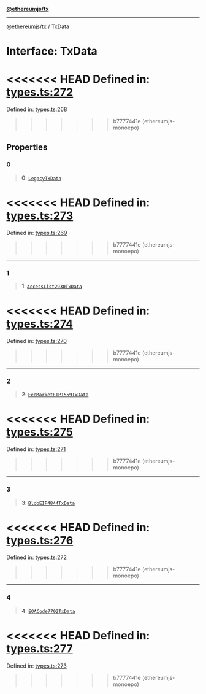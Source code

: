 [**@ethereumjs/tx**](../README.md)

***

[@ethereumjs/tx](../README.md) / TxData

# Interface: TxData

<<<<<<< HEAD
Defined in: [types.ts:272](https://github.com/ethereumjs/ethereumjs-monorepo/blob/master/packages/tx/src/types.ts#L272)
=======
Defined in: [types.ts:268](https://github.com/Dargon789/ethereumjs-monorepo/blob/master/packages/tx/src/types.ts#L268)
>>>>>>> b7777441e (ethereumjs-monoepo)

## Properties

### 0

> **0**: [`LegacyTxData`](../type-aliases/LegacyTxData.md)

<<<<<<< HEAD
Defined in: [types.ts:273](https://github.com/ethereumjs/ethereumjs-monorepo/blob/master/packages/tx/src/types.ts#L273)
=======
Defined in: [types.ts:269](https://github.com/Dargon789/ethereumjs-monorepo/blob/master/packages/tx/src/types.ts#L269)
>>>>>>> b7777441e (ethereumjs-monoepo)

***

### 1

> **1**: [`AccessList2930TxData`](AccessList2930TxData.md)

<<<<<<< HEAD
Defined in: [types.ts:274](https://github.com/ethereumjs/ethereumjs-monorepo/blob/master/packages/tx/src/types.ts#L274)
=======
Defined in: [types.ts:270](https://github.com/Dargon789/ethereumjs-monorepo/blob/master/packages/tx/src/types.ts#L270)
>>>>>>> b7777441e (ethereumjs-monoepo)

***

### 2

> **2**: [`FeeMarketEIP1559TxData`](FeeMarketEIP1559TxData.md)

<<<<<<< HEAD
Defined in: [types.ts:275](https://github.com/ethereumjs/ethereumjs-monorepo/blob/master/packages/tx/src/types.ts#L275)
=======
Defined in: [types.ts:271](https://github.com/Dargon789/ethereumjs-monorepo/blob/master/packages/tx/src/types.ts#L271)
>>>>>>> b7777441e (ethereumjs-monoepo)

***

### 3

> **3**: [`BlobEIP4844TxData`](BlobEIP4844TxData.md)

<<<<<<< HEAD
Defined in: [types.ts:276](https://github.com/ethereumjs/ethereumjs-monorepo/blob/master/packages/tx/src/types.ts#L276)
=======
Defined in: [types.ts:272](https://github.com/Dargon789/ethereumjs-monorepo/blob/master/packages/tx/src/types.ts#L272)
>>>>>>> b7777441e (ethereumjs-monoepo)

***

### 4

> **4**: [`EOACode7702TxData`](EOACode7702TxData.md)

<<<<<<< HEAD
Defined in: [types.ts:277](https://github.com/ethereumjs/ethereumjs-monorepo/blob/master/packages/tx/src/types.ts#L277)
=======
Defined in: [types.ts:273](https://github.com/Dargon789/ethereumjs-monorepo/blob/master/packages/tx/src/types.ts#L273)
>>>>>>> b7777441e (ethereumjs-monoepo)
